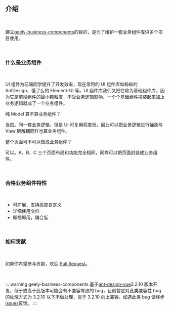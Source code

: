 <br>

## 介绍

<br>

建立[geely-business-components](https://do.geely.com/codingRoot/FrontEnd/geely-business-components/)的目的，是为了维护一套业务组件库供多个项目使用。

<br>

### 什么是业务组件

<br>

UI 组件为前端同学提升了开发效率，现在常用的 UI 组件库如蚂蚁的 AntDesign、饿了么的 Element-UI 等。UI 组件库我们又把它称为基础组件库，因为它是前端组件的最小颗粒度，不受业务逻辑影响，一个个基础组件拼装起来加上业务逻辑就成了一个业务组件。

纯 Model 算不算业务组件？

当然。同一套业务逻辑，但是 UI 可复用程度低，因此可以把业务逻辑进行抽象与 View 层解耦同样也算业务组件。

整个页面可不可以做成业务组件？

可以。A、B、C 三个页面布局和功能完全相同，同样可以把页面封装成业务组件。

<br>

### 合格业务组件特性

<br>

- 可扩展，支持高度自定义
- 详细使用文档
- 即插即用，耦合低

<br>

### 如何贡献

<br>

如果你希望参与贡献，欢迎 [Pull Request](https://do.geely.com/codingRoot/FrontEnd/geely-business-components/)。

<br>

::: warning
geely-business-components 基于[ant-design-vue](https://www.antdv.com/docs/vue/getting-started-cn)3.2.10 版本开发，低于或高于此版本可能会有不兼容导致的 bug，目前暂定对此类兼容性 bug 的处理方式为 3.2.10 以下不做处理，高于 3.2.10 向上兼容。如遇此类 bug 请移步 [issues](https://do.geely.com/codingRoot/FrontEnd/geely-business-components/issues/)反馈。
:::
